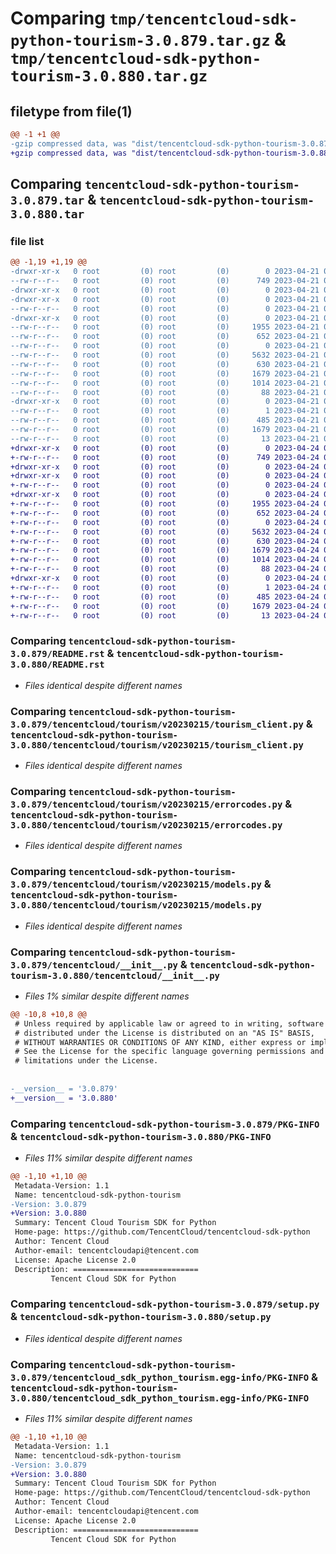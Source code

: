 # Comparing `tmp/tencentcloud-sdk-python-tourism-3.0.879.tar.gz` & `tmp/tencentcloud-sdk-python-tourism-3.0.880.tar.gz`

## filetype from file(1)

```diff
@@ -1 +1 @@
-gzip compressed data, was "dist/tencentcloud-sdk-python-tourism-3.0.879.tar", last modified: Fri Apr 21 01:07:59 2023, max compression
+gzip compressed data, was "dist/tencentcloud-sdk-python-tourism-3.0.880.tar", last modified: Mon Apr 24 03:47:18 2023, max compression
```

## Comparing `tencentcloud-sdk-python-tourism-3.0.879.tar` & `tencentcloud-sdk-python-tourism-3.0.880.tar`

### file list

```diff
@@ -1,19 +1,19 @@
-drwxr-xr-x   0 root         (0) root         (0)        0 2023-04-21 01:07:59.000000 tencentcloud-sdk-python-tourism-3.0.879/
--rw-r--r--   0 root         (0) root         (0)      749 2023-04-21 01:07:59.000000 tencentcloud-sdk-python-tourism-3.0.879/README.rst
-drwxr-xr-x   0 root         (0) root         (0)        0 2023-04-21 01:07:59.000000 tencentcloud-sdk-python-tourism-3.0.879/tencentcloud/
-drwxr-xr-x   0 root         (0) root         (0)        0 2023-04-21 01:07:59.000000 tencentcloud-sdk-python-tourism-3.0.879/tencentcloud/tourism/
--rw-r--r--   0 root         (0) root         (0)        0 2023-04-21 01:07:59.000000 tencentcloud-sdk-python-tourism-3.0.879/tencentcloud/tourism/__init__.py
-drwxr-xr-x   0 root         (0) root         (0)        0 2023-04-21 01:07:59.000000 tencentcloud-sdk-python-tourism-3.0.879/tencentcloud/tourism/v20230215/
--rw-r--r--   0 root         (0) root         (0)     1955 2023-04-21 01:07:59.000000 tencentcloud-sdk-python-tourism-3.0.879/tencentcloud/tourism/v20230215/tourism_client.py
--rw-r--r--   0 root         (0) root         (0)      652 2023-04-21 01:07:59.000000 tencentcloud-sdk-python-tourism-3.0.879/tencentcloud/tourism/v20230215/errorcodes.py
--rw-r--r--   0 root         (0) root         (0)        0 2023-04-21 01:07:59.000000 tencentcloud-sdk-python-tourism-3.0.879/tencentcloud/tourism/v20230215/__init__.py
--rw-r--r--   0 root         (0) root         (0)     5632 2023-04-21 01:07:59.000000 tencentcloud-sdk-python-tourism-3.0.879/tencentcloud/tourism/v20230215/models.py
--rw-r--r--   0 root         (0) root         (0)      630 2023-04-21 01:07:59.000000 tencentcloud-sdk-python-tourism-3.0.879/tencentcloud/__init__.py
--rw-r--r--   0 root         (0) root         (0)     1679 2023-04-21 01:07:59.000000 tencentcloud-sdk-python-tourism-3.0.879/PKG-INFO
--rw-r--r--   0 root         (0) root         (0)     1014 2023-04-21 01:07:59.000000 tencentcloud-sdk-python-tourism-3.0.879/setup.py
--rw-r--r--   0 root         (0) root         (0)       88 2023-04-21 01:07:59.000000 tencentcloud-sdk-python-tourism-3.0.879/setup.cfg
-drwxr-xr-x   0 root         (0) root         (0)        0 2023-04-21 01:07:59.000000 tencentcloud-sdk-python-tourism-3.0.879/tencentcloud_sdk_python_tourism.egg-info/
--rw-r--r--   0 root         (0) root         (0)        1 2023-04-21 01:07:59.000000 tencentcloud-sdk-python-tourism-3.0.879/tencentcloud_sdk_python_tourism.egg-info/dependency_links.txt
--rw-r--r--   0 root         (0) root         (0)      485 2023-04-21 01:07:59.000000 tencentcloud-sdk-python-tourism-3.0.879/tencentcloud_sdk_python_tourism.egg-info/SOURCES.txt
--rw-r--r--   0 root         (0) root         (0)     1679 2023-04-21 01:07:59.000000 tencentcloud-sdk-python-tourism-3.0.879/tencentcloud_sdk_python_tourism.egg-info/PKG-INFO
--rw-r--r--   0 root         (0) root         (0)       13 2023-04-21 01:07:59.000000 tencentcloud-sdk-python-tourism-3.0.879/tencentcloud_sdk_python_tourism.egg-info/top_level.txt
+drwxr-xr-x   0 root         (0) root         (0)        0 2023-04-24 03:47:18.000000 tencentcloud-sdk-python-tourism-3.0.880/
+-rw-r--r--   0 root         (0) root         (0)      749 2023-04-24 03:47:18.000000 tencentcloud-sdk-python-tourism-3.0.880/README.rst
+drwxr-xr-x   0 root         (0) root         (0)        0 2023-04-24 03:47:18.000000 tencentcloud-sdk-python-tourism-3.0.880/tencentcloud/
+drwxr-xr-x   0 root         (0) root         (0)        0 2023-04-24 03:47:18.000000 tencentcloud-sdk-python-tourism-3.0.880/tencentcloud/tourism/
+-rw-r--r--   0 root         (0) root         (0)        0 2023-04-24 03:47:18.000000 tencentcloud-sdk-python-tourism-3.0.880/tencentcloud/tourism/__init__.py
+drwxr-xr-x   0 root         (0) root         (0)        0 2023-04-24 03:47:18.000000 tencentcloud-sdk-python-tourism-3.0.880/tencentcloud/tourism/v20230215/
+-rw-r--r--   0 root         (0) root         (0)     1955 2023-04-24 03:47:18.000000 tencentcloud-sdk-python-tourism-3.0.880/tencentcloud/tourism/v20230215/tourism_client.py
+-rw-r--r--   0 root         (0) root         (0)      652 2023-04-24 03:47:18.000000 tencentcloud-sdk-python-tourism-3.0.880/tencentcloud/tourism/v20230215/errorcodes.py
+-rw-r--r--   0 root         (0) root         (0)        0 2023-04-24 03:47:18.000000 tencentcloud-sdk-python-tourism-3.0.880/tencentcloud/tourism/v20230215/__init__.py
+-rw-r--r--   0 root         (0) root         (0)     5632 2023-04-24 03:47:18.000000 tencentcloud-sdk-python-tourism-3.0.880/tencentcloud/tourism/v20230215/models.py
+-rw-r--r--   0 root         (0) root         (0)      630 2023-04-24 03:47:18.000000 tencentcloud-sdk-python-tourism-3.0.880/tencentcloud/__init__.py
+-rw-r--r--   0 root         (0) root         (0)     1679 2023-04-24 03:47:18.000000 tencentcloud-sdk-python-tourism-3.0.880/PKG-INFO
+-rw-r--r--   0 root         (0) root         (0)     1014 2023-04-24 03:47:18.000000 tencentcloud-sdk-python-tourism-3.0.880/setup.py
+-rw-r--r--   0 root         (0) root         (0)       88 2023-04-24 03:47:18.000000 tencentcloud-sdk-python-tourism-3.0.880/setup.cfg
+drwxr-xr-x   0 root         (0) root         (0)        0 2023-04-24 03:47:18.000000 tencentcloud-sdk-python-tourism-3.0.880/tencentcloud_sdk_python_tourism.egg-info/
+-rw-r--r--   0 root         (0) root         (0)        1 2023-04-24 03:47:18.000000 tencentcloud-sdk-python-tourism-3.0.880/tencentcloud_sdk_python_tourism.egg-info/dependency_links.txt
+-rw-r--r--   0 root         (0) root         (0)      485 2023-04-24 03:47:18.000000 tencentcloud-sdk-python-tourism-3.0.880/tencentcloud_sdk_python_tourism.egg-info/SOURCES.txt
+-rw-r--r--   0 root         (0) root         (0)     1679 2023-04-24 03:47:18.000000 tencentcloud-sdk-python-tourism-3.0.880/tencentcloud_sdk_python_tourism.egg-info/PKG-INFO
+-rw-r--r--   0 root         (0) root         (0)       13 2023-04-24 03:47:18.000000 tencentcloud-sdk-python-tourism-3.0.880/tencentcloud_sdk_python_tourism.egg-info/top_level.txt
```

### Comparing `tencentcloud-sdk-python-tourism-3.0.879/README.rst` & `tencentcloud-sdk-python-tourism-3.0.880/README.rst`

 * *Files identical despite different names*

### Comparing `tencentcloud-sdk-python-tourism-3.0.879/tencentcloud/tourism/v20230215/tourism_client.py` & `tencentcloud-sdk-python-tourism-3.0.880/tencentcloud/tourism/v20230215/tourism_client.py`

 * *Files identical despite different names*

### Comparing `tencentcloud-sdk-python-tourism-3.0.879/tencentcloud/tourism/v20230215/errorcodes.py` & `tencentcloud-sdk-python-tourism-3.0.880/tencentcloud/tourism/v20230215/errorcodes.py`

 * *Files identical despite different names*

### Comparing `tencentcloud-sdk-python-tourism-3.0.879/tencentcloud/tourism/v20230215/models.py` & `tencentcloud-sdk-python-tourism-3.0.880/tencentcloud/tourism/v20230215/models.py`

 * *Files identical despite different names*

### Comparing `tencentcloud-sdk-python-tourism-3.0.879/tencentcloud/__init__.py` & `tencentcloud-sdk-python-tourism-3.0.880/tencentcloud/__init__.py`

 * *Files 1% similar despite different names*

```diff
@@ -10,8 +10,8 @@
 # Unless required by applicable law or agreed to in writing, software
 # distributed under the License is distributed on an "AS IS" BASIS,
 # WITHOUT WARRANTIES OR CONDITIONS OF ANY KIND, either express or implied.
 # See the License for the specific language governing permissions and
 # limitations under the License.
 
 
-__version__ = '3.0.879'
+__version__ = '3.0.880'
```

### Comparing `tencentcloud-sdk-python-tourism-3.0.879/PKG-INFO` & `tencentcloud-sdk-python-tourism-3.0.880/PKG-INFO`

 * *Files 11% similar despite different names*

```diff
@@ -1,10 +1,10 @@
 Metadata-Version: 1.1
 Name: tencentcloud-sdk-python-tourism
-Version: 3.0.879
+Version: 3.0.880
 Summary: Tencent Cloud Tourism SDK for Python
 Home-page: https://github.com/TencentCloud/tencentcloud-sdk-python
 Author: Tencent Cloud
 Author-email: tencentcloudapi@tencent.com
 License: Apache License 2.0
 Description: ============================
         Tencent Cloud SDK for Python
```

### Comparing `tencentcloud-sdk-python-tourism-3.0.879/setup.py` & `tencentcloud-sdk-python-tourism-3.0.880/setup.py`

 * *Files identical despite different names*

### Comparing `tencentcloud-sdk-python-tourism-3.0.879/tencentcloud_sdk_python_tourism.egg-info/PKG-INFO` & `tencentcloud-sdk-python-tourism-3.0.880/tencentcloud_sdk_python_tourism.egg-info/PKG-INFO`

 * *Files 11% similar despite different names*

```diff
@@ -1,10 +1,10 @@
 Metadata-Version: 1.1
 Name: tencentcloud-sdk-python-tourism
-Version: 3.0.879
+Version: 3.0.880
 Summary: Tencent Cloud Tourism SDK for Python
 Home-page: https://github.com/TencentCloud/tencentcloud-sdk-python
 Author: Tencent Cloud
 Author-email: tencentcloudapi@tencent.com
 License: Apache License 2.0
 Description: ============================
         Tencent Cloud SDK for Python
```

